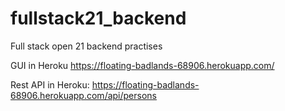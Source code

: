 # fullstack21_backend
Full stack open 21 backend practises


GUI in Heroku https://floating-badlands-68906.herokuapp.com/

Rest API in Heroku: https://floating-badlands-68906.herokuapp.com/api/persons
